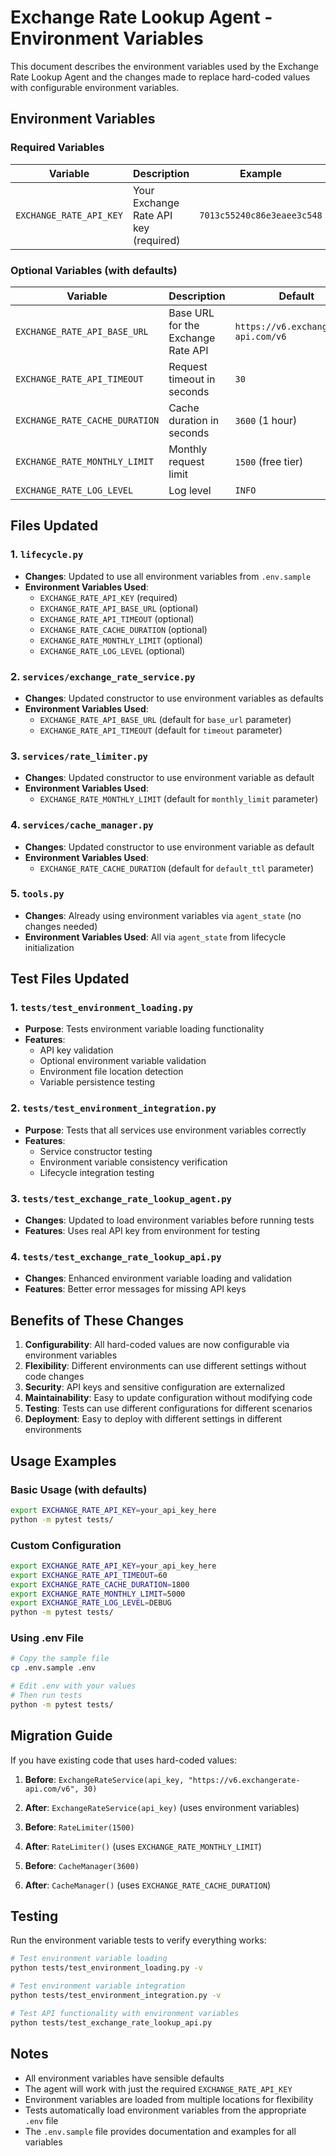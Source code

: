 # Exchange Rate Lookup Agent - Environment Variables

This document describes the environment variables used by the Exchange Rate Lookup Agent and the changes made to replace hard-coded values with configurable environment variables.

## Environment Variables

### Required Variables

| Variable | Description | Example |
|----------|-------------|---------|
| `EXCHANGE_RATE_API_KEY` | Your Exchange Rate API key (required) | `7013c55240c86e3eaee3c548` |

### Optional Variables (with defaults)

| Variable | Description | Default | Example |
|----------|-------------|---------|---------|
| `EXCHANGE_RATE_API_BASE_URL` | Base URL for the Exchange Rate API | `https://v6.exchangerate-api.com/v6` | `https://v6.exchangerate-api.com/v6` |
| `EXCHANGE_RATE_API_TIMEOUT` | Request timeout in seconds | `30` | `60` |
| `EXCHANGE_RATE_CACHE_DURATION` | Cache duration in seconds | `3600` (1 hour) | `1800` |
| `EXCHANGE_RATE_MONTHLY_LIMIT` | Monthly request limit | `1500` (free tier) | `5000` |
| `EXCHANGE_RATE_LOG_LEVEL` | Log level | `INFO` | `DEBUG` |

## Files Updated

### 1. `lifecycle.py`
- **Changes**: Updated to use all environment variables from `.env.sample`
- **Environment Variables Used**:
  - `EXCHANGE_RATE_API_KEY` (required)
  - `EXCHANGE_RATE_API_BASE_URL` (optional)
  - `EXCHANGE_RATE_API_TIMEOUT` (optional)
  - `EXCHANGE_RATE_CACHE_DURATION` (optional)
  - `EXCHANGE_RATE_MONTHLY_LIMIT` (optional)
  - `EXCHANGE_RATE_LOG_LEVEL` (optional)

### 2. `services/exchange_rate_service.py`
- **Changes**: Updated constructor to use environment variables as defaults
- **Environment Variables Used**:
  - `EXCHANGE_RATE_API_BASE_URL` (default for `base_url` parameter)
  - `EXCHANGE_RATE_API_TIMEOUT` (default for `timeout` parameter)

### 3. `services/rate_limiter.py`
- **Changes**: Updated constructor to use environment variable as default
- **Environment Variables Used**:
  - `EXCHANGE_RATE_MONTHLY_LIMIT` (default for `monthly_limit` parameter)

### 4. `services/cache_manager.py`
- **Changes**: Updated constructor to use environment variable as default
- **Environment Variables Used**:
  - `EXCHANGE_RATE_CACHE_DURATION` (default for `default_ttl` parameter)

### 5. `tools.py`
- **Changes**: Already using environment variables via `agent_state` (no changes needed)
- **Environment Variables Used**: All via `agent_state` from lifecycle initialization

## Test Files Updated

### 1. `tests/test_environment_loading.py`
- **Purpose**: Tests environment variable loading functionality
- **Features**:
  - API key validation
  - Optional environment variable validation
  - Environment file location detection
  - Variable persistence testing

### 2. `tests/test_environment_integration.py`
- **Purpose**: Tests that all services use environment variables correctly
- **Features**:
  - Service constructor testing
  - Environment variable consistency verification
  - Lifecycle integration testing

### 3. `tests/test_exchange_rate_lookup_agent.py`
- **Changes**: Updated to load environment variables before running tests
- **Features**: Uses real API key from environment for testing

### 4. `tests/test_exchange_rate_lookup_api.py`
- **Changes**: Enhanced environment variable loading and validation
- **Features**: Better error messages for missing API keys

## Benefits of These Changes

1. **Configurability**: All hard-coded values are now configurable via environment variables
2. **Flexibility**: Different environments can use different settings without code changes
3. **Security**: API keys and sensitive configuration are externalized
4. **Maintainability**: Easy to update configuration without modifying code
5. **Testing**: Tests can use different configurations for different scenarios
6. **Deployment**: Easy to deploy with different settings in different environments

## Usage Examples

### Basic Usage (with defaults)
```bash
export EXCHANGE_RATE_API_KEY=your_api_key_here
python -m pytest tests/
```

### Custom Configuration
```bash
export EXCHANGE_RATE_API_KEY=your_api_key_here
export EXCHANGE_RATE_API_TIMEOUT=60
export EXCHANGE_RATE_CACHE_DURATION=1800
export EXCHANGE_RATE_MONTHLY_LIMIT=5000
export EXCHANGE_RATE_LOG_LEVEL=DEBUG
python -m pytest tests/
```

### Using .env File
```bash
# Copy the sample file
cp .env.sample .env

# Edit .env with your values
# Then run tests
python -m pytest tests/
```

## Migration Guide

If you have existing code that uses hard-coded values:

1. **Before**: `ExchangeRateService(api_key, "https://v6.exchangerate-api.com/v6", 30)`
2. **After**: `ExchangeRateService(api_key)` (uses environment variables)

1. **Before**: `RateLimiter(1500)`
2. **After**: `RateLimiter()` (uses `EXCHANGE_RATE_MONTHLY_LIMIT`)

1. **Before**: `CacheManager(3600)`
2. **After**: `CacheManager()` (uses `EXCHANGE_RATE_CACHE_DURATION`)

## Testing

Run the environment variable tests to verify everything works:

```bash
# Test environment variable loading
python tests/test_environment_loading.py -v

# Test environment variable integration
python tests/test_environment_integration.py -v

# Test API functionality with environment variables
python tests/test_exchange_rate_lookup_api.py
```

## Notes

- All environment variables have sensible defaults
- The agent will work with just the required `EXCHANGE_RATE_API_KEY`
- Environment variables are loaded from multiple locations for flexibility
- Tests automatically load environment variables from the appropriate `.env` file
- The `.env.sample` file provides documentation and examples for all variables
